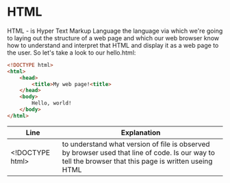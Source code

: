 # HTML 
HTML - is Hyper Text Markup Language the language via which we're going to laying out the structure of a web page and which our web browser
know how to understand and interpret that HTML and display it as a web page to the user. So let's take a look to our hello.html:

```html
<!DOCTYPE html>
<html>
	<head>
		<title>My web page!<title>
	</head>
	<body>
		Hello, world!
	</body>
</html> 
```
| Line | Explanation|
| --- | --- |
| \<!DOCTYPE html>  | to understand what version of file is observed by browser used that line of code. Is our way to tell the browser that this page is written useing HTML  |



